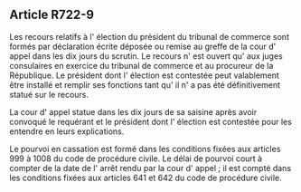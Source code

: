 Article R722-9
----
Les recours relatifs à l' élection du président du tribunal de commerce sont
formés par déclaration écrite déposée ou remise au greffe de la cour d' appel
dans les dix jours du scrutin. Le recours n' est ouvert qu' aux juges
consulaires en exercice du tribunal de commerce et au procureur de la
République. Le président dont l' élection est contestée peut valablement être
installé et remplir ses fonctions tant qu' il n' a pas été définitivement statué
sur le recours.

La cour d' appel statue dans les dix jours de sa saisine après avoir convoqué le
requérant et le président dont l' élection est contestée pour les entendre en
leurs explications.

Le pourvoi en cassation est formé dans les conditions fixées aux articles 999 à
1008 du code de procédure civile. Le délai de pourvoi court à compter de la date
de l' arrêt rendu par la cour d' appel ; il est compté dans les conditions
fixées aux articles 641 et 642 du code de procédure civile.
